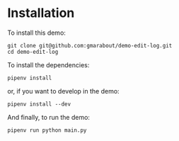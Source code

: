 # Installation


To install this demo:

```
git clone git@github.com:gmarabout/demo-edit-log.git
cd demo-edit-log
```

To install the dependencies:
```
pipenv install
```

or, if you want to develop in the demo:
```
pipenv install --dev
```


And finally, to run the demo:
```
pipenv run python main.py
```
